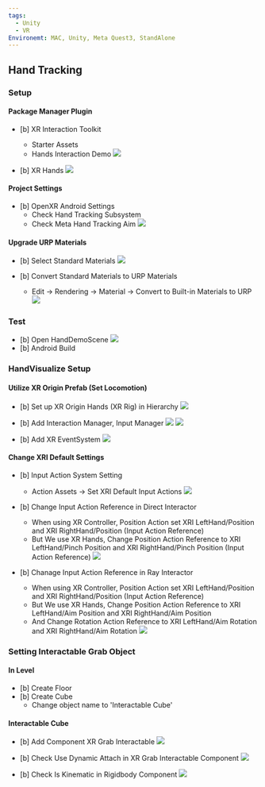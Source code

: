 ```yaml
---
tags:
  - Unity
  - VR
Environemt: MAC, Unity, Meta Quest3, StandAlone
---
```

## Hand Tracking

### Setup
#### Package Manager Plugin
- [b] XR Interaction Toolkit
	- Starter Assets
	- Hands Interaction Demo
![](https://i.imgur.com/0aTiRhm.png)

- [b] XR Hands
![](https://i.imgur.com/dl79vPD.png)


#### Project Settings
- [b] OpenXR Android Settings
	- Check Hand Tracking Subsystem
	- Check Meta Hand Tracking Aim
![](https://i.imgur.com/3qgEzjX.png)


#### Upgrade URP Materials
- [b] Select Standard Materials
![](https://i.imgur.com/Izt22aX.png)

- [b] Convert Standard Materials to URP Materials
	- Edit -> Rendering -> Material -> Convert to Built-in Materials to URP 
![](https://i.imgur.com/FPLQFvD.png)


### Test
- [b] Open HandDemoScene
![](https://i.imgur.com/y7kI3X6.png)
- [b] Android Build


### HandVisualize Setup
#### Utilize XR Origin Prefab (Set Locomotion)
- [b] Set up XR Origin Hands (XR Rig) in Hierarchy
![](https://i.imgur.com/Yd3Y3iK.png)

- [b] Add Interaction Manager, Input Manager
![](https://i.imgur.com/QAIe5pd.png)
![](https://i.imgur.com/A3UeF0k.png)

- [b] Add XR EventSystem
![](https://i.imgur.com/TbsKTMG.png)

#### Change XRI Default Settings
- [b] Input Action System Setting
	- Action Assets -> Set XRI Default Input Actions
![](https://i.imgur.com/AVQ4zVM.png)

- [b] Change Input Action Reference in Direct Interactor
	- When using XR Controller, Position Action set XRI LeftHand/Position and XRI RightHand/Position (Input Action Reference)
	- But We use XR Hands, Change Position Action Reference to XRI LeftHand/Pinch Position and XRI RightHand/Pinch Position (Input Action Reference)
![](https://i.imgur.com/fEdUOJG.png)


- [b] Chanage Input Action Reference in Ray Interactor
	- When using XR Controller, Position Action set XRI LeftHand/Position and XRI RightHand/Position (Input Action Reference)
	- But We use XR Hands, Change Position Action Reference to XRI LeftHand/Aim Position and XRI RightHand/Aim Position
	- And Change Rotation Action Reference to XRI LeftHand/Aim Rotation and XRI RightHand/Aim Rotation
![](https://i.imgur.com/Omizzy5.png)


### Setting Interactable Grab Object
#### In Level
- [b] Create Floor
- [b] Create Cube
	- Change object name to 'Interactable Cube'
#### Interactable Cube
- [b] Add Component XR Grab Interactable
![](https://i.imgur.com/np034ac.png)

- [b] Check Use Dynamic Attach in XR Grab Interactable Component
![](https://i.imgur.com/ur30Ob1.png)

- [b] Check Is Kinematic in Rigidbody Component
![](https://i.imgur.com/reU4dvN.png)
